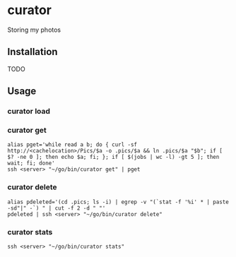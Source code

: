 # curator

Storing my photos

## Installation

TODO

## Usage

### curator load

### curator get

```shell
alias pget='while read a b; do { curl -sf http://<cachelocation>/Pics/$a -o .pics/$a && ln .pics/$a "$b"; if [ $? -ne 0 ]; then echo $a; fi; }; if [ $(jobs | wc -l) -gt 5 ]; then wait; fi; done'
ssh <server> "~/go/bin/curator get" | pget
```

### curator delete

```shell
alias pdeleted='(cd .pics; ls -i) | egrep -v "(`stat -f '%i' * | paste -sd"|" -`) " | cut -f 2 -d " "'
pdeleted | ssh <server> "~/go/bin/curator delete"
```

### curator stats

```shell
ssh <server> "~/go/bin/curator stats"
```

